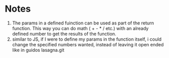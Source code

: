 # Notes

1. The params in a defined fuinction can be used as part of the return function. This way you can do math ( + - * / etc.) with an already defined number to get the results of the function.
2. similar to JS, if I were to define my params in the function itself, i could change the specified numbers wanted, instead of leaving it open ended like in guidos lasagna.git 